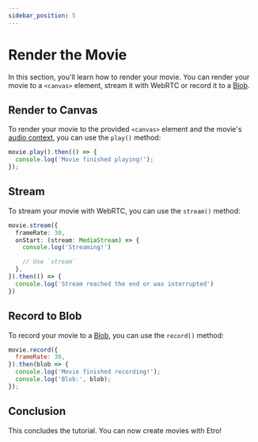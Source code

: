 ```yaml
---
sidebar_position: 5
---
```


# Render the Movie

In this section, you'll learn how to render your movie. You can render your movie to a `<canvas>` element, stream it with WebRTC or record it to a [Blob](https://developer.mozilla.org/en-US/docs/Web/API/Blob).

## Render to Canvas

To render your movie to the provided `<canvas>` element and the movie's [audio context](https://developer.mozilla.org/en-US/docs/Web/API/AudioContext), you can use the `play()` method:

```js
movie.play().then(() => {
  console.log('Movie finished playing!');
});
```

## Stream

To stream your movie with WebRTC, you can use the `stream()` method:

```ts
movie.stream({
  frameRate: 30,
  onStart: (stream: MediaStream) => {
    console.log('Streaming!')

    // Use `stream`
  },
}).then(() => {
  console.log('Stream reached the end or was interrupted')
})
```

## Record to Blob

To record your movie to a [Blob](https://developer.mozilla.org/en-US/docs/Web/API/Blob), you can use the `record()` method:

```js
movie.record({
  frameRate: 30,
}).then(blob => {
  console.log('Movie finished recording!');
  console.log('Blob:', blob);
});
```

## Conclusion

This concludes the tutorial. You can now create movies with Etro!
